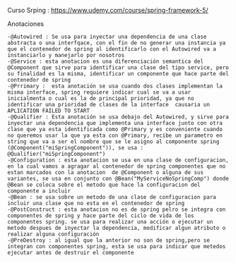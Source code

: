 Curso Srping : https://www.udemy.com/course/spring-framework-5/

Anotaciones

	-@Autowired : Se usa para inyectar una dependencia de una clase abstracta o una interfqace, con el fin de no generar una instancia ya que el contenedor de spring al identificarlo con el Autowired va a instanciarlo y manejarlo por nosotros
	-@Service : esta anotacion es una diferenciación semantica del @Component que sirve para identificar una clase del tipo service, pero su finalidad es la misma, identificar un componente que hace parte del contenedor de spring
	-@Prrimary :  esta anotación se usa cuando dos clases implementan la misma interface, spring requiere indicar cual se va a usar inicialmenta o cual es la de principal prioridad, ya que no identificar una prioridad de clases de la interface  causaria un APLICATION FAILED TO START 
	-@Qualifier : Esta anotación se usa debajo del Autowired, y sirve para inyectar una dependencia que implementa una interface junto con otra clase que ya esta identificada como @Primary y es conveniente cuando no queremos usar la que ya esta con @Primary, recibe un parametro en string que va a ser el nombre que se le asigno al componente spring (@Component("miSpringComponent")), se usa : @Qualifier("miSpringComponent")
	-@Configuration : esta anotacion se usa en una clase de configuracion, en la cual vamos a agragar al contenedor de spring componentes que no estan marcados con la anotacion  de @Component o alguna de sus variantes, se usa en conjunto con @Bean("MyServiceNoSpringComp") donde @Bean se coloca sobre el metodo que hace la configuracion del componente a incluir
	-@Bean : se usa sobre un metodo de una clase de configuracion para incluir una clase que no esta en el contenedor de spring
	-@PostConstruct : esta anotacion no es de spring pelro se integra con componentes de spring y hace parte del ciclo de vida de los componentes spring. se usa para realizar una acción o ejecutar un metodo despues de inyectar la dependencia, modificar algun atributo o realizar alguna configuración 
	-@PreDestroy : al igual que la anterior no son de spring,pero se integran con componentes spring, esta se usa para indicar que metedos ejecutar antes de destruir el componente